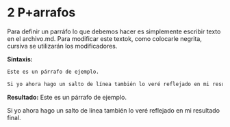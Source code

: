 # **2 P+arrafos**

Para definir un parráfo lo que debemos hacer es simplemente escribir texto en el archivo.md. Para modificar este textok, como colocarle negrita, cursiva se utilizarán los modificadores.

**Sintaxis:**
```markdown
Este es un párrafo de ejemplo. 

Si yo ahora hago un salto de línea también lo veré reflejado en mi resultado final.
```
**Resultado:**
Este es un párrafo de ejemplo. 

Si yo ahora hago un salto de línea también lo veré reflejado en mi resultado final.